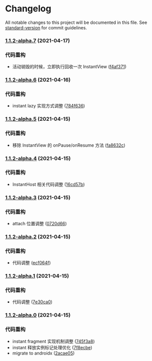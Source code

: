 # Changelog

All notable changes to this project will be documented in this file. See [standard-version](https://github.com/conventional-changelog/standard-version) for commit guidelines.

### [1.1.2-alpha.7](https://github.com/VerstSiu/frame_pagercompare/1.1.2-alpha.6...1.1.2-alpha.7) (2021-04-17)


### 代码重构

* 活动销毁的时候，立即执行回收一次 InstantView ([f4af371](https://github.com/VerstSiu/frame_pagercommit/f4af37110b50c8e671f5c9f6a085416d662d7a70))

### [1.1.2-alpha.6](https://github.com/VerstSiu/frame_pagercompare/1.1.2-alpha.5...1.1.2-alpha.6) (2021-04-16)


### 代码重构

* instant lazy 实现方式调整 ([784f636](https://github.com/VerstSiu/frame_pagercommit/784f636fc8bccafeb61ad53d59bd12f4677f4da3))

### [1.1.2-alpha.5](https://github.com/VerstSiu/frame_pagercompare/1.1.2-alpha.4...1.1.2-alpha.5) (2021-04-15)


### 代码重构

* 移除 InstantView 的 onPause/onResume 方法 ([fa8632c](https://github.com/VerstSiu/frame_pagercommit/fa8632c45c863ec685240d3cb093e8d5ab7282b4))

### [1.1.2-alpha.4](https://github.com/VerstSiu/frame_pagercompare/1.1.2-alpha.3...1.1.2-alpha.4) (2021-04-15)


### 代码重构

* InstantHost 相关代码调整 ([16cd57b](https://github.com/VerstSiu/frame_pagercommit/16cd57b23e9a9b68d1986069414d45c30d824bd5))

### [1.1.2-alpha.3](https://github.com/VerstSiu/frame_pagercompare/1.1.2-alpha.2...1.1.2-alpha.3) (2021-04-15)


### 代码重构

* attach 位置调整 ([0720d66](https://github.com/VerstSiu/frame_pagercommit/0720d66c506943725dd2bb431bfd49e6ff89b220))

### [1.1.2-alpha.2](https://github.com/VerstSiu/frame_pagercompare/1.1.2-alpha.1...1.1.2-alpha.2) (2021-04-15)


### 代码重构

* 代码调整 ([ecf064f](https://github.com/VerstSiu/frame_pagercommit/ecf064f7783a1590b79b0230363b10c59dd116e0))

### [1.1.2-alpha.1](https://github.com/VerstSiu/frame_pagercompare/1.1.2-alpha.0...1.1.2-alpha.1) (2021-04-15)


### 代码重构

* 代码调整 ([7e30ca0](https://github.com/VerstSiu/frame_pagercommit/7e30ca003a54cc9715f352df848000dc0ebbeeaa))

### [1.1.2-alpha.0](https://github.com/VerstSiu/frame_pagercompare/1.1.1...1.1.2-alpha.0) (2021-04-15)


### 代码重构

* instant fragment 实现机制调整 ([745f3a8](https://github.com/VerstSiu/frame_pagercommit/745f3a8149e6bda1cebd0dfa538e303c51ef42e6))
* instant 释放实例标记处理优化 ([7f8ecbe](https://github.com/VerstSiu/frame_pagercommit/7f8ecbeae9786bc4405d96b88ad46b8754c4524a))
* migrate to androidx ([2acae05](https://github.com/VerstSiu/frame_pagercommit/2acae055e6837a1f7a06091f005a67c1ef807755))
